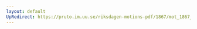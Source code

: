 ```yaml
---
layout: default
UpRedirect: https://pruto.im.uu.se/riksdagen-motions-pdf/1867/mot_1867__ak__183/mot_1867__ak__183-001.pdf
---
```

